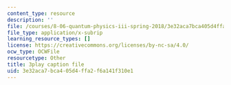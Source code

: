 ```yaml
---
content_type: resource
description: ''
file: /courses/8-06-quantum-physics-iii-spring-2018/3e32aca7bca405d4ffa2f6a141f310e1_Du9eDHwGeAw.srt
file_type: application/x-subrip
learning_resource_types: []
license: https://creativecommons.org/licenses/by-nc-sa/4.0/
ocw_type: OCWFile
resourcetype: Other
title: 3play caption file
uid: 3e32aca7-bca4-05d4-ffa2-f6a141f310e1
---
```

